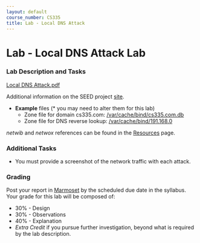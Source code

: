 ```yaml
---
layout: default
course_number: CS335
title: Lab - Local DNS Attack
---
```


# Lab - Local DNS Attack Lab

### Lab Description and Tasks

[Local DNS Attack.pdf](DNS_Local.pdf)

Additional information on the SEED project [site](https://seedsecuritylabs.org/Labs_16.04/Networking/DNS_Local/).

- __Example__ files (* you may need to alter them for this lab)
  - Zone file for domain cs335.com: [/var/cache/bind/cs335.com.db](../code/dns/cs335.com.db)
  - Zone file for DNS reverse lookup: [/var/cache/bind/191.168.0](../code/dns/191.168.0)

_netwib_ and _netwox_ references can be found in the [Resources](../resources/index.html) page.

### Additional Tasks
- You must provide a screenshot of the network traffic with each attack.

### Grading

Post your report in [Marmoset](https://cs.ycp.edu/marmoset) by the scheduled due date in the syllabus. Your grade for this lab will be composed of:
- 30% - Design
- 30% - Observations
- 40% - Explanation
- *Extra Credit* if you pursue further investigation, beyond what is required by the lab description.
